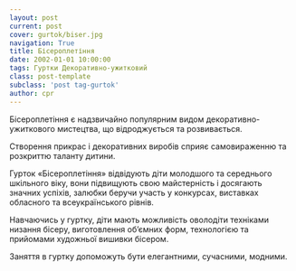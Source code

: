 ```yaml
---
layout: post
current: post
cover: gurtok/biser.jpg
navigation: True
title: Бісероплетіння
date: 2002-01-01 10:00:00
tags: Гуртки Декоративно-ужитковий
class: post-template
subclass: 'post tag-gurtok'
author: cpr
---
```


Бісероплетіння є надзвичайно популярним видом декоративно-ужиткового мистецтва, що відроджується та розвивається.

Створення прикрас і декоративних виробів сприяє самовираженню та розкриттю таланту дитини.

Гурток «Бісероплетіння» відвідують діти молодшого та середнього шкільного віку, вони підвищують свою майстерність і досягають значних успіхів, залюбки беручи участь у конкурсах, виставках обласного та всеукраїнського рівнів.

Навчаючись у гуртку, діти мають можливість оволодіти техніками низання бісеру, виготовлення об’ємних форм, технологією та прийомами художньої вишивки бісером.

Заняття в гуртку допоможуть бути елегантними, сучасними, модними. 
